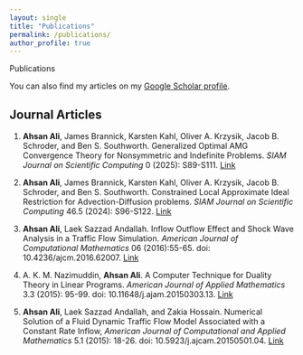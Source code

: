 ```yaml
---
layout: single
title: "Publications"
permalink: /publications/
author_profile: true
---
```


Publications

You can also find my articles on my [Google Scholar profile](https://scholar.google.com/citations?user=fwXIoCMAAAAJ&hl=en).

## Journal Articles

1. **Ahsan Ali**, James Brannick, Karsten Kahl, Oliver A. Krzysik, Jacob B. Schroder, and Ben S. Southworth. Generalized Optimal AMG Convergence Theory for Nonsymmetric and Indefinite Problems. *SIAM Journal on Scientific Computing* 0 (2025): S89-S111. [Link](https://epubs.siam.org/doi/full/10.1137/24M1679288)

2. **Ahsan Ali**, James Brannick, Karsten Kahl, Oliver A. Krzysik, Jacob B. Schroder, and Ben S. Southworth. Constrained Local Approximate Ideal Restriction for Advection-Diffusion problems. *SIAM Journal on Scientific Computing* 46.5 (2024): S96-S122. [Link](https://epubs.siam.org/doi/full/10.1137/23M1583442)

3. **Ahsan Ali**, Laek Sazzad Andallah. Inflow Outflow Effect and Shock Wave Analysis in a Traffic Flow Simulation. *American Journal of Computational Mathematics* 06 (2016):55-65. doi: 10.4236/ajcm.2016.62007. [Link](https://www.scirp.org/html/1-1100505_65971.htm)

4. A. K. M. Nazimuddin, **Ahsan Ali**. A Computer Technique for Duality Theory in Linear Programs. *American Journal of Applied Mathematics* 3.3 (2015): 95-99. doi: 10.11648/j.ajam.20150303.13. [Link](https://www.sciencepublishinggroup.com/article/10.11648/j.ajam.20150303.13)

5. **Ahsan Ali**, Laek Sazzad Andallah, and Zakia Hossain. Numerical Solution of a Fluid Dynamic Traffic Flow Model Associated with a Constant Rate Inflow, *American Journal of Computational and Applied Mathematics*  5.1 (2015): 18-26. doi: 10.5923/j.ajcam.20150501.04. [Link](http://article.sapub.org/10.5923.j.ajcam.20150501.04.html)


